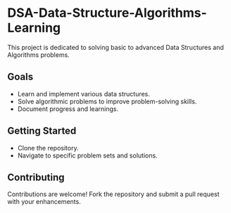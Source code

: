 # DSA-Data-Structure-Algorithms-Learning

This project is dedicated to solving basic to advanced Data Structures and Algorithms problems.

## Goals
- Learn and implement various data structures.
- Solve algorithmic problems to improve problem-solving skills.
- Document progress and learnings.

## Getting Started
- Clone the repository.
- Navigate to specific problem sets and solutions.

## Contributing
Contributions are welcome! Fork the repository and submit a pull request with your enhancements.



